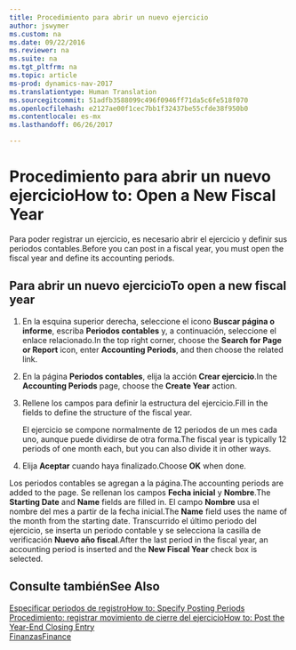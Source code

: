 ```yaml
---
title: Procedimiento para abrir un nuevo ejercicio
author: jswymer
ms.custom: na
ms.date: 09/22/2016
ms.reviewer: na
ms.suite: na
ms.tgt_pltfrm: na
ms.topic: article
ms-prod: dynamics-nav-2017
ms.translationtype: Human Translation
ms.sourcegitcommit: 51adfb3588099c496f0946ff71da5c6fe518f070
ms.openlocfilehash: e2127ae00f1cec7bb1f32437be55cfde38f950b0
ms.contentlocale: es-mx
ms.lasthandoff: 06/26/2017

---
```


# <a name="how-to-open-a-new-fiscal-year"></a><span data-ttu-id="1bfff-102">Procedimiento para abrir un nuevo ejercicio</span><span class="sxs-lookup"><span data-stu-id="1bfff-102">How to: Open a New Fiscal Year</span></span>
<span data-ttu-id="1bfff-103">Para poder registrar un ejercicio, es necesario abrir el ejercicio y definir sus periodos contables.</span><span class="sxs-lookup"><span data-stu-id="1bfff-103">Before you can post in a fiscal year, you must open the fiscal year and define its accounting periods.</span></span>

## <a name="to-open-a-new-fiscal-year"></a><span data-ttu-id="1bfff-104">Para abrir un nuevo ejercicio</span><span class="sxs-lookup"><span data-stu-id="1bfff-104">To open a new fiscal year</span></span>
1. <span data-ttu-id="1bfff-105">En la esquina superior derecha, seleccione el icono **Buscar página o informe**, escriba **Periodos contables** y, a continuación, seleccione el enlace relacionado.</span><span class="sxs-lookup"><span data-stu-id="1bfff-105">In the top right corner, choose the **Search for Page or Report** icon, enter **Accounting Periods**, and then choose the related link.</span></span>
2. <span data-ttu-id="1bfff-106">En la página **Periodos contables**, elija la acción **Crear ejercicio**.</span><span class="sxs-lookup"><span data-stu-id="1bfff-106">In the **Accounting Periods** page, choose the **Create Year** action.</span></span>
3. <span data-ttu-id="1bfff-107">Rellene los campos para definir la estructura del ejercicio.</span><span class="sxs-lookup"><span data-stu-id="1bfff-107">Fill in the fields to define the structure of the fiscal year.</span></span>

    <span data-ttu-id="1bfff-108">El ejercicio se compone normalmente de 12 periodos de un mes cada uno, aunque puede dividirse de otra forma.</span><span class="sxs-lookup"><span data-stu-id="1bfff-108">The fiscal year is typically 12 periods of one month each, but you can also divide it in other ways.</span></span>
4. <span data-ttu-id="1bfff-109">Elija **Aceptar** cuando haya finalizado.</span><span class="sxs-lookup"><span data-stu-id="1bfff-109">Choose **OK** when done.</span></span>

<span data-ttu-id="1bfff-110">Los periodos contables se agregan a la página.</span><span class="sxs-lookup"><span data-stu-id="1bfff-110">The accounting periods are added to the page.</span></span> <span data-ttu-id="1bfff-111">Se rellenan los campos **Fecha inicial** y **Nombre**.</span><span class="sxs-lookup"><span data-stu-id="1bfff-111">The **Starting Date** and **Name** fields are filled in.</span></span> <span data-ttu-id="1bfff-112">El campo **Nombre** usa el nombre del mes a partir de la fecha inicial.</span><span class="sxs-lookup"><span data-stu-id="1bfff-112">The **Name** field uses the name of the month from the starting date.</span></span> <span data-ttu-id="1bfff-113">Transcurrido el último periodo del ejercicio, se inserta un periodo contable y se selecciona la casilla de verificación **Nuevo año fiscal**.</span><span class="sxs-lookup"><span data-stu-id="1bfff-113">After the last period in the fiscal year, an accounting period is inserted and the **New Fiscal Year** check box is selected.</span></span>


## <a name="see-also"></a><span data-ttu-id="1bfff-114">Consulte también</span><span class="sxs-lookup"><span data-stu-id="1bfff-114">See Also</span></span>
[<span data-ttu-id="1bfff-115">Especificar periodos de registro</span><span class="sxs-lookup"><span data-stu-id="1bfff-115">How to: Specify Posting Periods</span></span>](finance-setup-how-specify-posting-periods.md)  
[<span data-ttu-id="1bfff-116">Procedimiento: registrar movimiento de cierre del ejercicio</span><span class="sxs-lookup"><span data-stu-id="1bfff-116">How to: Post the Year-End Closing Entry</span></span>](year-how-post-year-end-close-entry.md)  
[<span data-ttu-id="1bfff-117">Finanzas</span><span class="sxs-lookup"><span data-stu-id="1bfff-117">Finance</span></span>](finance-setup.md)  

